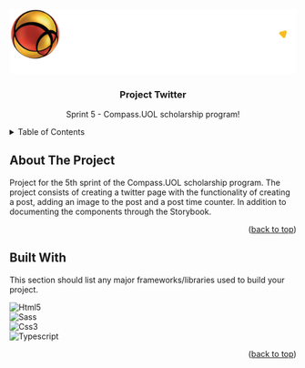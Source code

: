 <a name="readme-top"></a>

<!-- PROJECT LOGO -->
<div align="center">
  <a href="https://github.com/BGWellSS/compass-front-sprint5-twitter">
    <img src="./app/dist/images/readme/Logo-Compasso-Branco.svg" alt="Logo Compass">
  </a>

  <h3 align="center">Project Twitter</h3>

  <p align="center">
    Sprint 5 - Compass.UOL scholarship program!
  </p>
</div>

<!-- TABLE OF CONTENTS -->
<details>
  <summary>Table of Contents</summary>
  <ol>
    <li><a href="#about-the-project">About The Project</a></li>
    <li><a href="#built-with">Built With</a></li>
  </ol>
</details>

<!-- ABOUT THE PROJECT -->

## About The Project

Project for the 5th sprint of the Compass.UOL scholarship program. The project consists of creating a twitter page with the functionality of creating a post, adding an image to the post and a post time counter. In addition to documenting the components through the Storybook.

<p align="right">(<a href="#readme-top">back to top</a>)</p>

## Built With

This section should list any major frameworks/libraries used to build your project.

![Html5]</br>
![Sass]</br>
![Css3]</br>
![Typescript]

<p align="right">(<a href="#readme-top">back to top</a>)</p>

<!-- MARKDOWN LINKS & IMAGES -->
<!-- https://www.markdownguide.org/basic-syntax/#reference-style-links -->

[html5]: https://img.shields.io/badge/HTML5-E34F26?style=for-the-badge&logo=html5&logoColor=white
[sass]: https://img.shields.io/badge/Sass-CC6699?style=for-the-badge&logo=sass&logoColor=white
[css3]: https://img.shields.io/badge/CSS-239120?&style=for-the-badge&logo=css3&logoColor=white
[typescript]: https://img.shields.io/badge/TypeScript-007ACC?style=for-the-badge&logo=typescript&logoColor=white
